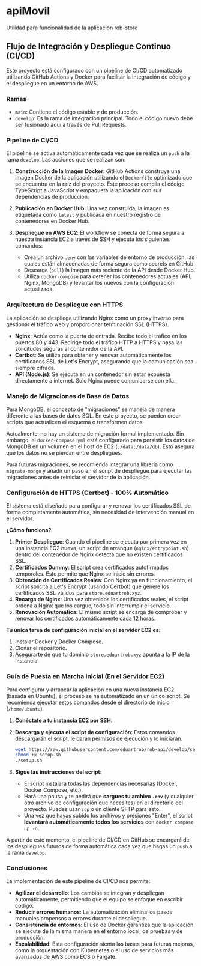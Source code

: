 # apiMovil

Utilidad para funcionalidad de la aplicacion rob-store

## Flujo de Integración y Despliegue Continuo (CI/CD)

Este proyecto está configurado con un pipeline de CI/CD automatizado utilizando GitHub Actions y Docker para facilitar la integración de código y el despliegue en un entorno de AWS.

### Ramas
- `main`: Contiene el código estable y de producción.
- `develop`: Es la rama de integración principal. Todo el código nuevo debe ser fusionado aquí a través de Pull Requests.

### Pipeline de CI/CD

El pipeline se activa automáticamente cada vez que se realiza un `push` a la rama `develop`. Las acciones que se realizan son:

1.  **Construcción de la Imagen Docker**: GitHub Actions construye una imagen Docker de la aplicación utilizando el `Dockerfile` optimizado que se encuentra en la raíz del proyecto. Este proceso compila el código TypeScript a JavaScript y empaqueta la aplicación con sus dependencias de producción.

2.  **Publicación en Docker Hub**: Una vez construida, la imagen es etiquetada como `latest` y publicada en nuestro registro de contenedores en Docker Hub.

3.  **Despliegue en AWS EC2**: El workflow se conecta de forma segura a nuestra instancia EC2 a través de SSH y ejecuta los siguientes comandos:
    - Crea un archivo `.env` con las variables de entorno de producción, las cuales están almacenadas de forma segura como secrets en GitHub.
    - Descarga (`pull`) la imagen más reciente de la API desde Docker Hub.
    - Utiliza `docker-compose` para detener los contenedores actuales (API, Nginx, MongoDB) y levantar los nuevos con la configuración actualizada.

### Arquitectura de Despliegue con HTTPS

La aplicación se despliega utilizando Nginx como un proxy inverso para gestionar el tráfico web y proporcionar terminación SSL (HTTPS).

- **Nginx**: Actúa como la puerta de entrada. Recibe todo el tráfico en los puertos 80 y 443. Redirige todo el tráfico HTTP a HTTPS y pasa las solicitudes seguras al contenedor de la API.
- **Certbot**: Se utiliza para obtener y renovar automáticamente los certificados SSL de Let's Encrypt, asegurando que la comunicación sea siempre cifrada.
- **API (Node.js)**: Se ejecuta en un contenedor sin estar expuesta directamente a internet. Solo Nginx puede comunicarse con ella.

### Manejo de Migraciones de Base de Datos

Para MongoDB, el concepto de "migraciones" se maneja de manera diferente a las bases de datos SQL. En este proyecto, se pueden crear scripts que actualicen el esquema o transformen datos.

Actualmente, no hay un sistema de migración formal implementado. Sin embargo, el `docker-compose.yml` está configurado para persistir los datos de MongoDB en un volumen en el host de EC2 (`./data:/data/db`). Esto asegura que los datos no se pierdan entre despliegues.

Para futuras migraciones, se recomienda integrar una librería como `migrate-mongo` y añadir un paso en el script de despliegue para ejecutar las migraciones antes de reiniciar el servidor de la aplicación.

### Configuración de HTTPS (Certbot) - 100% Automático

El sistema está diseñado para configurar y renovar los certificados SSL de forma completamente automática, sin necesidad de intervención manual en el servidor.

**¿Cómo funciona?**

1.  **Primer Despliegue**: Cuando el pipeline se ejecuta por primera vez en una instancia EC2 nueva, un script de arranque (`nginx/entrypoint.sh`) dentro del contenedor de Nginx detecta que no existen certificados SSL.
2.  **Certificados Dummy**: El script crea certificados autofirmados temporales. Esto permite que Nginx se inicie sin errores.
3.  **Obtención de Certificados Reales**: Con Nginx ya en funcionamiento, el script solicita a Let's Encrypt (usando Certbot) que genere los certificados SSL válidos para `store.eduartrob.xyz`.
4.  **Recarga de Nginx**: Una vez obtenidos los certificados reales, el script ordena a Nginx que los cargue, todo sin interrumpir el servicio.
5.  **Renovación Automática**: El mismo script se encarga de comprobar y renovar los certificados automáticamente cada 12 horas.

**Tu única tarea de configuración inicial en el servidor EC2 es:**

1.  Instalar Docker y Docker Compose.
2.  Clonar el repositorio.
3.  Asegurarte de que tu dominio `store.eduartrob.xyz` apunta a la IP de la instancia.

### Guía de Puesta en Marcha Inicial (En el Servidor EC2)

Para configurar y arrancar la aplicación en una nueva instancia EC2 (basada en Ubuntu), el proceso se ha automatizado en un único script. Se recomienda ejecutar estos comandos desde el directorio de inicio (`/home/ubuntu`).

1.  **Conéctate a tu instancia EC2 por SSH.**

2.  **Descarga y ejecuta el script de configuración**:
    Estos comandos descargarán el script, le darán permisos de ejecución y lo iniciarán.
    ```bash
    wget https://raw.githubusercontent.com/eduartrob/rob-api/develop/setup.sh
    chmod +x setup.sh
    ./setup.sh
    ```

3.  **Sigue las instrucciones del script**:
    *   El script instalará todas las dependencias necesarias (Docker, Docker Compose, etc.).
    *   Hará una pausa y te pedirá que **cargues tu archivo `.env`** (y cualquier otro archivo de configuración que necesites) en el directorio del proyecto. Puedes usar `scp` o un cliente SFTP para esto.
    *   Una vez que hayas subido los archivos y presiones "Enter", el script **levantará automáticamente todos los servicios** con `docker compose up -d`.

A partir de este momento, el pipeline de CI/CD en GitHub se encargará de los despliegues futuros de forma automática cada vez que hagas un `push` a la rama `develop`.

### Conclusiones

La implementación de este pipeline de CI/CD nos permite:
- **Agilizar el desarrollo**: Los cambios se integran y despliegan automáticamente, permitiendo que el equipo se enfoque en escribir código.
- **Reducir errores humanos**: La automatización elimina los pasos manuales propensos a errores durante el despliegue.
- **Consistencia de entornos**: El uso de Docker garantiza que la aplicación se ejecute de la misma manera en el entorno local, de pruebas y de producción.
- **Escalabilidad**: Esta configuración sienta las bases para futuras mejoras, como la orquestación con Kubernetes o el uso de servicios más avanzados de AWS como ECS o Fargate.
